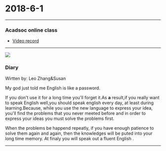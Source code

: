 2018-6-1
========
***
### Acadsoc online class
* [Video record](http://straindown.quanshi.com/doc/classroom/mp4convert/3095133zh_CN.mp4)
***
![](http://theteachersdigest.com/wp-content/uploads/2014/11/Childrens-Day-640x336.png)


### Diary
Wirtten by: Leo Zhang&Susan

My god just told me English is like a password.<br>

If you don't use it for a long time you'll forget it.As **a** result,if you really want to speak English well,you should speak english every day, at least during learning.Because, while you use the new language to express your idea, you'll find the problems that you never meeted before and in order to express your  ideas you must solve the problems first.<br>

When the problems be happend repeatly, if you have enough patience to solve them again and again, then the  knowledges will be puted  into your long time memory. At finaly you will speak out a fluent English .

***

